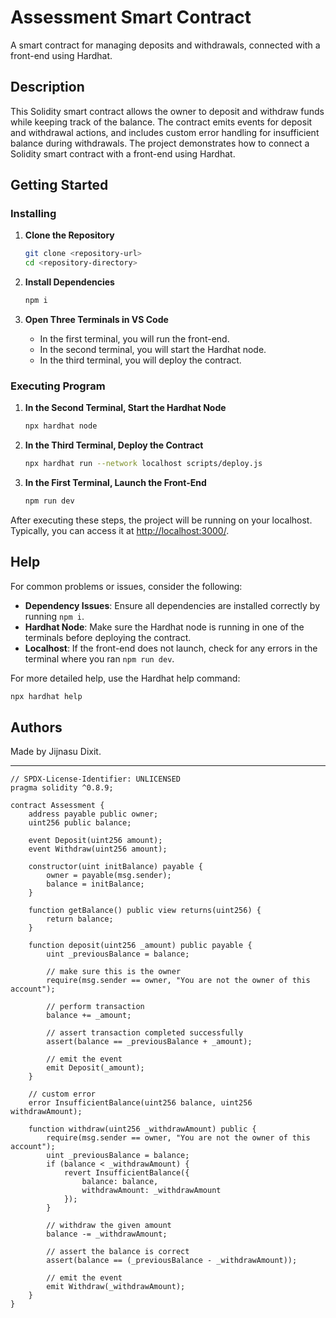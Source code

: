 
# Assessment Smart Contract

A smart contract for managing deposits and withdrawals, connected with a front-end using Hardhat.

## Description

This Solidity smart contract allows the owner to deposit and withdraw funds while keeping track of the balance. The contract emits events for deposit and withdrawal actions, and includes custom error handling for insufficient balance during withdrawals. The project demonstrates how to connect a Solidity smart contract with a front-end using Hardhat.

## Getting Started

### Installing

1. **Clone the Repository**
   ```bash
   git clone <repository-url>
   cd <repository-directory>
   ```

2. **Install Dependencies**
   ```bash
   npm i
   ```

3. **Open Three Terminals in VS Code**
   - In the first terminal, you will run the front-end.
   - In the second terminal, you will start the Hardhat node.
   - In the third terminal, you will deploy the contract.

### Executing Program

1. **In the Second Terminal, Start the Hardhat Node**
   ```bash
   npx hardhat node
   ```

2. **In the Third Terminal, Deploy the Contract**
   ```bash
   npx hardhat run --network localhost scripts/deploy.js
   ```

3. **In the First Terminal, Launch the Front-End**
   ```bash
   npm run dev
   ```

After executing these steps, the project will be running on your localhost. Typically, you can access it at [http://localhost:3000/](http://localhost:3000/).

## Help

For common problems or issues, consider the following:

- **Dependency Issues**: Ensure all dependencies are installed correctly by running `npm i`.
- **Hardhat Node**: Make sure the Hardhat node is running in one of the terminals before deploying the contract.
- **Localhost**: If the front-end does not launch, check for any errors in the terminal where you ran `npm run dev`.

For more detailed help, use the Hardhat help command:
```bash
npx hardhat help
```

## Authors

Made by Jijnasu Dixit.

---

```solidity
// SPDX-License-Identifier: UNLICENSED
pragma solidity ^0.8.9;

contract Assessment {
    address payable public owner;
    uint256 public balance;

    event Deposit(uint256 amount);
    event Withdraw(uint256 amount);

    constructor(uint initBalance) payable {
        owner = payable(msg.sender);
        balance = initBalance;
    }

    function getBalance() public view returns(uint256) {
        return balance;
    }

    function deposit(uint256 _amount) public payable {
        uint _previousBalance = balance;

        // make sure this is the owner
        require(msg.sender == owner, "You are not the owner of this account");

        // perform transaction
        balance += _amount;

        // assert transaction completed successfully
        assert(balance == _previousBalance + _amount);

        // emit the event
        emit Deposit(_amount);
    }

    // custom error
    error InsufficientBalance(uint256 balance, uint256 withdrawAmount);

    function withdraw(uint256 _withdrawAmount) public {
        require(msg.sender == owner, "You are not the owner of this account");
        uint _previousBalance = balance;
        if (balance < _withdrawAmount) {
            revert InsufficientBalance({
                balance: balance,
                withdrawAmount: _withdrawAmount
            });
        }

        // withdraw the given amount
        balance -= _withdrawAmount;

        // assert the balance is correct
        assert(balance == (_previousBalance - _withdrawAmount));

        // emit the event
        emit Withdraw(_withdrawAmount);
    }
}
```
```


